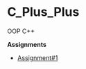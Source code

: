 # C_Plus_Plus
OOP C++

**Assignments**
- [Assignment#1](https://github.com/KCE/C_Plus_Plus/blob/master/Assignment_1.pdf)
